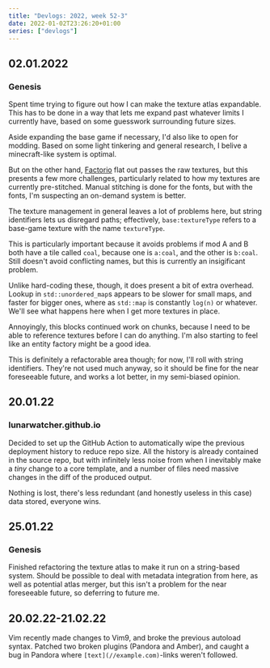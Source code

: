 ```yaml
---
title: "Devlogs: 2022, week 52-3"
date: 2022-01-02T23:26:20+01:00
series: ["devlogs"]
---
```


## 02.01.2022

### Genesis

Spent time trying to figure out how I can make the texture atlas expandable. This has to be done in a way that lets me expand past whatever limits I currently have, based on some guesswork surrounding future sizes.

Aside expanding the base game if necessary, I'd also like to open for modding. Based on some light tinkering and general research, I belive a minecraft-like system is optimal.

But on the other hand, [Factorio](https://forums.factorio.com/viewtopic.php?t=20150) flat out passes the raw textures, but this presents a few more challenges, particularly related to how my textures are currently pre-stitched. Manual stitching is done for the fonts, but with the fonts, I'm suspecting an on-demand system is better.

The texture management in general leaves a lot of problems here, but string identifiers lets us disregard paths; effectively, `base:textureType` refers to a base-game texture with the name `textureType`.

This is particularly important because it avoids problems if mod A and B both have a tile called `coal`, because one is `a:coal`, and the other is `b:coal`. Still doesn't avoid conflicting names, but this is currently an insigificant problem.

Unlike hard-coding these, though, it does present a bit of extra overhead. Lookup in `std::unordered_map`s appears to be slower for small maps, and faster for bigger ones, where as `std::map` is constantly `log(n)` or whatever. We'll see what happens here when I get more textures in place.

Annoyingly, this blocks continued work on chunks, because I need to be able to reference textures before I can do anything. I'm also starting to feel like an entity factory might be a good idea.

This is definitely a refactorable area though; for now, I'll roll with string identifiers. They're not used much anyway, so it should be fine for the near foreseeable future, and works a lot better, in my semi-biased opinion.

## 20.01.22

### lunarwatcher.github.io

Decided to set up the GitHub Action to automatically wipe the previous deployment history to reduce repo size. All the history is already contained in the source repo, but with infinitely less noise from when I inevitably make a _tiny_ change to a core template, and a number of files need massive changes in the diff of the produced output.

Nothing is lost, there's less redundant (and honestly useless in this case) data stored, everyone wins.

## 25.01.22

### Genesis

Finished refactoring the texture atlas to make it run on a string-based system. Should be possible to deal with metadata integration from here, as well as potential atlas merger, but this isn't a problem for the near foreseeable future, so deferring to future me.

## 20.02.22-21.02.22

Vim recently made changes to Vim9, and broke the previous autoload syntax. Patched two broken plugins (Pandora and Amber), and caught a bug in Pandora where `[text](//example.com)`-links weren't followed.
